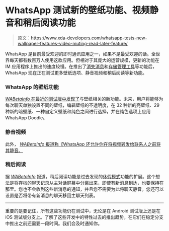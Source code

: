 # WhatsApp 测试新的壁纸功能、视频静音和稍后阅读功能

> 原文：<https://www.xda-developers.com/whatsapp-tests-new-wallpaper-features-video-muting-read-later-feature/>

WhatsApp 是目前最受欢迎的即时通讯应用之一，如果不是最受欢迎的话。全世界每天都有数百万人使用这款应用。但相对于其庞大的运营规模，更新的功能在 IM 应用程序上推出的速度较慢。在推出了[消失消息](https://www.xda-developers.com/whatsapp-disappearing-messages-roll-out-this-month/)和[存储管理工具](https://www.xda-developers.com/whatsapps-storage-management-tool-bulk-delete-annoying-image-forwards/)等功能后，WhatsApp 现在正在测试更多壁纸选项、静音视频和稍后阅读等新功能。

### WhatsApp 的壁纸功能

[*WABetaInfo* 在最近的测试版中发现了](https://wabetainfo.com/whatsapp-to-release-advanced-wallpaper-features-for-android-beta/)与壁纸相关的新功能。未来，用户将能够为每次聊天单独设置不同的壁纸，编辑壁纸的不透明度，在 32 种新的亮壁纸、29 种新的暗壁纸、一种自定义壁纸和纯色之间进行选择，并在纯色选项上应用 WhatsApp Doodle。

### 静音视频

此外， [*WABetaInfo* 报道称【WhatsApp 还允许你在将视频转发给联系人之前将其静音。](https://wabetainfo.com/whatsapp-beta-for-android-2-20-207-2-whats-new/)

### 稍后阅读

据 *[WABetaInfo](https://wabetainfo.com/whatsapp-messenger-beta-for-ios-2-20-130-16-whats-new/)* 报道，稍后阅读功能是过去发现的[休假模式](https://www.xda-developers.com/whatsapp-beta-219101-vacation-mode-ignore-archived-chats/)功能的扩展。这个想法是将存档的聊天记录从主对话屏幕中分离出来，即使有新消息到达，也要保持在那里。您也不会收到这些新消息的通知，并且您不需要为此将聊天静音。您还可以设置是否将带有新消息的聊天移回主聊天列表。

* * *

重要的是要记住，所有这些功能仍在测试中，无论是在 Android 测试版上还是在 iOS 测试版分支上。了解了这些开发中的特性过去的推出趋势，在它们在稳定分支中推出之前还需要一段时间。我们会及时通知你。
